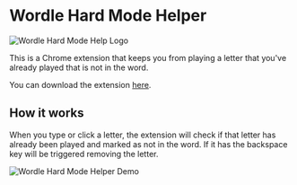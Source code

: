 # Wordle Hard Mode Helper

![Wordle Hard Mode Help Logo](https://user-images.githubusercontent.com/6598426/233901331-cecc6abf-5fc0-4b12-85e9-03b882d5730d.png)

This is a Chrome extension that keeps you from playing a letter that you've already played that is not in the word.

You can download the extension [here](https://chrome.google.com/webstore/detail/wordle-hard-mode-helper/bdojpocbipgajfgcpifnabjdalcibfig).

## How it works

When you type or click a letter, the extension will check if that letter has already been played and marked as not in the word. If it has the backspace key will be triggered removing the letter.

![Wordle Hard Mode Helper Demo](https://user-images.githubusercontent.com/6598426/233902839-e3474b23-7af4-44ad-bbad-b10b26f75fa4.gif)
